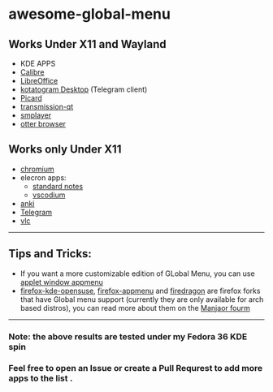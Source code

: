 # awesome-global-menu

## Works Under X11 and Wayland 
- KDE APPS
- [Calibre](https://calibre-ebook.com/)
- [LibreOffice](https://www.libreoffice.org/)
- [kotatogram Desktop](https://kotatogram.github.io/) (Telegram client)
- [Picard](https://picard.musicbrainz.org/)
- [transmission-qt](https://transmissionbt.com)
- [smplayer](https://www.smplayer.info)
- [otter browser](https://otter-browser.org/)

## Works only Under X11
- [chromium](https://www.chromium.org/)
- elecron apps:
  - [standard notes](standardnotes.com)
  - [vscodium](https://github.com/VSCodium/vscodium/)
- [anki](https://apps.ankiweb.net/)
- [Telegram](https://desktop.telegram.org/)
- [vlc](https://github.com/videolan/vlc)

---

## Tips and Tricks: 
- If you want a more customizable edition of GLobal Menu, you can use [applet window appmenu](https://github.com/psifidotos/applet-window-appmenu)
- [firefox-kde-opensuse](https://aur.archlinux.org/packages/firefox-kde-opensuse), [firefox-appmenu](https://aur.archlinux.org/packages/firefox-appmenu) and [firedragon](https://aur.archlinux.org/packages/firedragon) are firefox forks that have Global menu support (currently they are only available for arch based distros), you can read more about them on the [Manjaor fourm](https://forum.manjaro.org/t/howto-enabling-kde-global-menu-support-in-mozilla-firefox-and-thunderbird/7405)

---

### Note: the above results are tested under my Fedora 36 KDE spin
### Feel free to open an Issue or create a Pull Requrest to add more apps to the list . 
